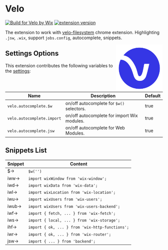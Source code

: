 # Velo

[![Build for Velo by Wix](https://img.shields.io/badge/Built%20for-Velo%20by%20Wix-3638f4)](https://wix.com/velo)
[![extension version](https://vsmarketplacebadge.apphb.com/version/shoonia.vscode-corvid.svg)](https://marketplace.visualstudio.com/items?itemName=shoonia.vscode-corvid)

The extension to work with [velo-filesystem](https://github.com/shoonia/velo-filesystem) chrome extension. Highlighting `.jsw`, `.wix`, support `jobs.config`, autocomplete, snippets.

<img src="https://raw.githubusercontent.com/shoonia/vscode-corvid/master/icons/velo.png" alt="Velo vscode" width="150" align="right" />

## Settings Options

This extension contributes the following variables to the [settings](https://code.visualstudio.com/docs/getstarted/settings):

| Name                         | Description                                 | Default
| ---------------------------  | ------------------------------------------- | ------- |
| `velo.autocomplete.$w`       | on/off autocomplete for `$w()` selectors.   | true
| `velo.autocomplete.import`   | on/off autocomplete for import Wix modules. | true
| `velo.autocomplete.jsw`      | on/off autocomplete for Web Modules.        | true

## Snippets List

| Snippet | Content
| ------- | --------------------------------------------- |
| $→      | `$w('')`
| iww→    | `import wixWindow from 'wix-window';`
| iwd→    | `import wixData from 'wix-data';`
| iwl→    | `import wixLocation from 'wix-location';`
| iwu→    | `import wixUsers from 'wix-users';`
| iwub→   | `import wixUsers from 'wix-users-backend';`
| iwf→    | `import { fetch, ... } from 'wix-fetch';`
| iws→    | `import { local, ... } from 'wix-storage';`
| ihf→    | `import { ok, ... } from 'wix-http-functions';`
| iwr→    | `import { ok, ... } from 'wix-router';`
| jsw→    | `import { ... } from 'backend';`
